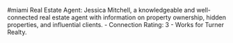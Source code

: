 #miami 
Real Estate Agent: Jessica Mitchell, a knowledgeable and well-connected real estate agent with information on property ownership, hidden properties, and influential clients. - Connection Rating: 3 - Works for Turner Realty.